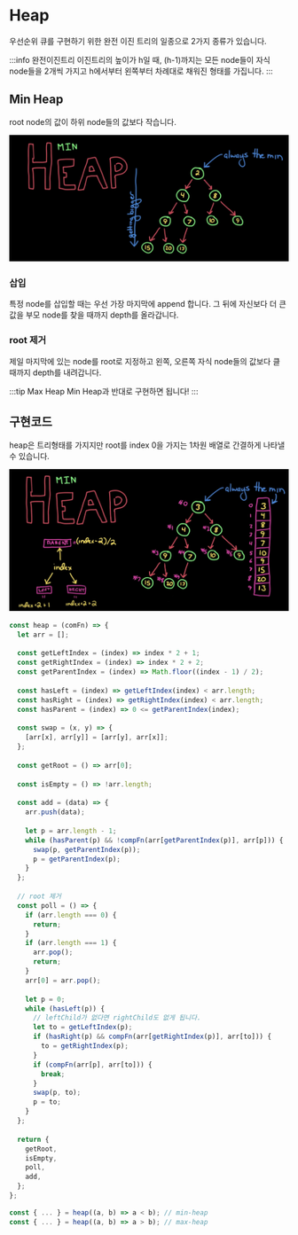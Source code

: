 # Heap

우선순위 큐를 구현하기 위한 완전 이진 트리의 일종으로 2가지 종류가 있습니다.

:::info 완전이진트리
이진트리의 높이가 h일 때, (h-1)까지는 모든 node들이 자식 node들을 2개씩 가지고 h에서부터 왼쪽부터 차례대로 채워진 형태를 가집니다.
:::

## Min Heap

root node의 값이 하위 node들의 값보다 작습니다.

![Min Heap](../image/heap.png)

### 삽입

특정 node를 삽입할 때는 우선 가장 마지막에 append 합니다. 그 뒤에 자신보다 더 큰 값을 부모 node를 찾을 때까지 depth를 올라갑니다.

### root 제거

제일 마지막에 있는 node를 root로 지정하고 왼쪽, 오른쪽 자식 node들의 값보다 클 때까지 depth를 내려갑니다.

:::tip Max Heap
Min Heap과 반대로 구현하면 됩니다!
:::

## 구현코드

heap은 트리형태를 가지지만 root를 index 0을 가지는 1차원 배열로 간결하게 나타낼 수 있습니다.

![Heap Array](../image/heap_array.png)

```js
const heap = (comFn) => {
  let arr = [];

  const getLeftIndex = (index) => index * 2 + 1;
  const getRightIndex = (index) => index * 2 + 2;
  const getParentIndex = (index) => Math.floor((index - 1) / 2);

  const hasLeft = (index) => getLeftIndex(index) < arr.length;
  const hasRight = (index) => getRightIndex(index) < arr.length;
  const hasParent = (index) => 0 <= getParentIndex(index);

  const swap = (x, y) => {
    [arr[x], arr[y]] = [arr[y], arr[x]];
  };

  const getRoot = () => arr[0];

  const isEmpty = () => !arr.length;

  const add = (data) => {
    arr.push(data);

    let p = arr.length - 1;
    while (hasParent(p) && !compFn(arr[getParentIndex(p)], arr[p])) {
      swap(p, getParentIndex(p));
      p = getParentIndex(p);
    }
  };

  // root 제거
  const poll = () => {
    if (arr.length === 0) {
      return;
    }
    if (arr.length === 1) {
      arr.pop();
      return;
    }
    arr[0] = arr.pop();

    let p = 0;
    while (hasLeft(p)) {
      // leftChild가 없다면 rightChild도 없게 됩니다.
      let to = getLeftIndex(p);
      if (hasRight(p) && compFn(arr[getRightIndex(p)], arr[to])) {
        to = getRightIndex(p);
      }
      if (compFn(arr[p], arr[to])) {
        break;
      }
      swap(p, to);
      p = to;
    }
  };

  return {
    getRoot,
    isEmpty,
    poll,
    add,
  };
};
```

```js
const { ... } = heap((a, b) => a < b); // min-heap
const { ... } = heap((a, b) => a > b); // max-heap
```
